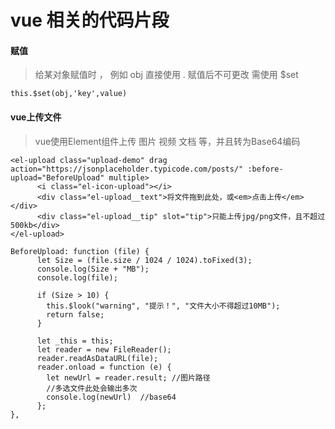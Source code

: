 # vue 相关的代码片段 #

#### 赋值 #####

> 给某对象赋值时 ， 例如 obj 直接使用 . 赋值后不可更改 需使用 $set

```
this.$set(obj,'key',value)
```

#### vue上传文件 #####

> vue使用Element组件上传 图片 视频 文档 等，并且转为Base64编码

``` 
<el-upload class="upload-demo" drag action="https://jsonplaceholder.typicode.com/posts/" :before-upload="BeforeUpload" multiple>
      <i class="el-icon-upload"></i>
      <div class="el-upload__text">将文件拖到此处，或<em>点击上传</em></div>
      <div class="el-upload__tip" slot="tip">只能上传jpg/png文件，且不超过500kb</div>
</el-upload>
    
BeforeUpload: function (file) {
      let Size = (file.size / 1024 / 1024).toFixed(3);
      console.log(Size + "MB");
      console.log(file);

      if (Size > 10) {
        this.$look("warning", "提示！", "文件大小不得超过10MB");
        return false;
      }

      let _this = this;
      let reader = new FileReader();
      reader.readAsDataURL(file);
      reader.onload = function (e) {
        let newUrl = reader.result; //图片路径
        //多选文件此处会输出多次
        console.log(newUrl)  //base64
      };
},
    
```

